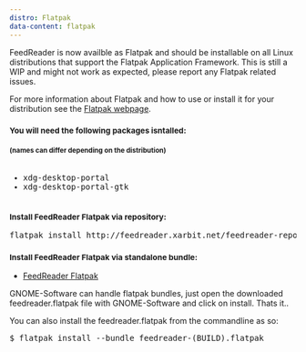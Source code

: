 ```yaml
---
distro: Flatpak
data-content: flatpak
---
```

FeedReader is now availble as Flatpak and should be installable on all Linux distributions that support the Flatpak Application Framework. This is still a WIP and might not work as expected, please report any Flatpak related issues.

For more information about Flatpak and how to use or install it for your distribution see the [Flatpak webpage](http://flatpak.org).

<h3><small>You will need the following packages isntalled:</small></h3>
<h4><small>(names can differ depending on the distribution)</small></h4>

<pre><ul><li>xdg-desktop-portal</li><li>xdg-desktop-portal-gtk</li></ul></pre>

<h3><small>Install FeedReader Flatpak via repository:</small></h3>

<pre>
flatpak install http://feedreader.xarbit.net/feedreader-repo/feedreader.flatpakref
</pre>

<h3><small>Install FeedReader Flatpak via standalone bundle:</small></h3>

- [FeedReader Flatpak](https://github.com/jangernert/FeedReader/releases)

GNOME-Software can handle flatpak bundles, just open the downloaded feedreader.flatpak file with GNOME-Software and click on install. Thats it..

You can also install the feedreader.flatpak from the commandline as so:

<pre>
$ flatpak install --bundle feedreader-(BUILD).flatpak
</pre>
